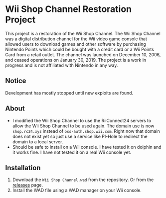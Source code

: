 # Wii Shop Channel Restoration Project
This project is a restoration of the Wii Shop Channel. The Wii Shop Channel was a digital distribution channel for the Wii video game console that allowed users to download games and other software by purchasing Nintendo Points which could be bought with a credit card or a Wii Points Card from a retail outlet. The channel was launched on December 10, 2006, and ceased operations on January 30, 2019. The project is a work in progress and is not affiliated with Nintendo in any way.

## Notice
Development has mostly stopped until new exploits are found.

## About
- I modified the Wii Shop Channel to use the RiiConnect24 servers to allow the Wii Shop Channel to be used again. The domain use is now `shop.rc24.xyz` instead of `oss-auth.shop.wii.com`. Right now that domain does not exist yet so just use a service like PI-Hole to redirect the domain to a local server.
- Should be safe to install on a Wii console. I have tested it on dolphin and it works fine. I have not tested it on a real Wii console yet.

## Installation
1. Download the `Wii Shop Channel.wad` from the repository. Or from the [releases](https://github.com/allancoding/Wii-Shop-Channel/releases/tag/wad-build) page.
2. Install the WAD file using a WAD manager on your Wii console.
